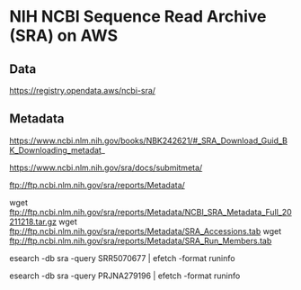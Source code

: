 
#	NIH NCBI Sequence Read Archive (SRA) on AWS



##	Data


https://registry.opendata.aws/ncbi-sra/




##	Metadata


https://www.ncbi.nlm.nih.gov/books/NBK242621/#_SRA_Download_Guid_BK_Downloading_metadat_

https://www.ncbi.nlm.nih.gov/sra/docs/submitmeta/

ftp://ftp.ncbi.nlm.nih.gov/sra/reports/Metadata/

wget ftp://ftp.ncbi.nlm.nih.gov/sra/reports/Metadata/NCBI_SRA_Metadata_Full_20211218.tar.gz 
wget ftp://ftp.ncbi.nlm.nih.gov/sra/reports/Metadata/SRA_Accessions.tab 
wget ftp://ftp.ncbi.nlm.nih.gov/sra/reports/Metadata/SRA_Run_Members.tab 

esearch -db sra -query SRR5070677 | efetch -format runinfo


esearch -db sra -query PRJNA279196 | efetch -format runinfo




